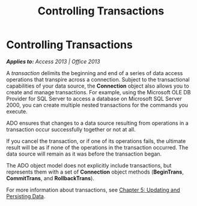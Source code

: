 ﻿---
title: Controlling Transactions
TOCTitle: Controlling Transactions
ms:assetid: 21a9f055-6907-3818-e232-21e579cc67b7
ms:mtpsurl: https://msdn.microsoft.com/en-us/library/JJ248994(v=office.15)
ms:contentKeyID: 48543685
ms.date: 09/18/2015
mtps_version: v=office.15
---

# Controlling Transactions


_**Applies to:** Access 2013 | Office 2013_

A *transaction* delimits the beginning and end of a series of data access operations that transpire across a connection. Subject to the transactional capabilities of your data source, the **Connection** object also allows you to create and manage transactions. For example, using the Microsoft OLE DB Provider for SQL Server to access a database on Microsoft SQL Server 2000, you can create multiple nested transactions for the commands you execute.

ADO ensures that changes to a data source resulting from operations in a transaction occur successfully together or not at all.

If you cancel the transaction, or if one of its operations fails, the ultimate result will be as if none of the operations in the transaction occurred. The data source will remain as it was before the transaction began.

The ADO object model does not explicitly include transactions, but represents them with a set of **Connection** object methods (**BeginTrans**, **CommitTrans**, and **RollbackTrans**).

For more information about transactions, see [Chapter 5: Updating and Persisting Data](chapter-5-updating-and-persisting-data.md).

